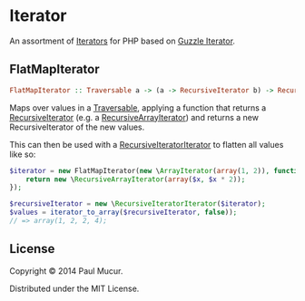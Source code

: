# Iterator

An assortment of [Iterators](http://www.php.net/manual/en/class.iterator.php)
for PHP based on [Guzzle Iterator](https://github.com/guzzle/iterator).

## FlatMapIterator

```haskell
FlatMapIterator :: Traversable a -> (a -> RecursiveIterator b) -> RecursiveIterator b
```

Maps over values in a
[Traversable](http://php.net/manual/en/class.traversable.php), applying a
function that returns a
[RecursiveIterator](http://uk3.php.net/manual/en/class.recursiveiterator.php)
(e.g. a
[RecursiveArrayIterator](http://uk3.php.net/manual/en/class.recursivearrayiterator.php))
and returns a new RecursiveIterator of the new values.

This can then be used with a
[RecursiveIteratorIterator](http://uk3.php.net/manual/en/class.recursiveiteratoriterator.php)
to flatten all values like so:

```php
$iterator = new FlatMapIterator(new \ArrayIterator(array(1, 2)), function ($x) {
    return new \RecursiveArrayIterator(array($x, $x * 2));
});

$recursiveIterator = new \RecursiveIteratorIterator($iterator);
$values = iterator_to_array($recursiveIterator, false));
// => array(1, 2, 2, 4);
```

## License

Copyright © 2014 Paul Mucur.

Distributed under the MIT License.
